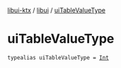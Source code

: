 [libui-ktx](../index.md) / [libui](index.md) / [uiTableValueType](./ui-table-value-type.md)

# uiTableValueType

`typealias uiTableValueType = `[`Int`](https://kotlinlang.org/api/latest/jvm/stdlib/kotlin/-int/index.html)